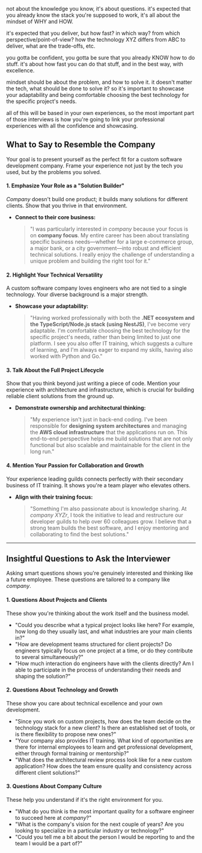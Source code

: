 not about the knowledge you know, it's about questions. it's expected that you already know the stack you're supposed to work, it's all about the mindset of WHY and HOW.

it's expected that you deliver, but how fast? in which way? from which perspective/point-of-view? how the technology XYZ differs from ABC to deliver, what are the trade-offs, etc.

you gotta be confident, you gotta be sure that you already KNOW how to do stuff. it's about how fast you can do that stuff, and in the best way, with excellence.

mindset should be about the problem, and how to solve it. it doesn't matter the tech, what should be done to solve it? so it's important to showcase your adaptability and being comfortable choosing the best technology for the specific project's needs.

all of this will be based in your own experiences, so the most important part of those interviews is how you're going to link your professional experiences with all the confidence and showcasing.

## What to Say to Resemble the Company

Your goal is to present yourself as the perfect fit for a custom software development company. Frame your experience not just by the tech you used, but by the problems you solved.
#### **1. Emphasize Your Role as a "Solution Builder"**

*Company* doesn't build one product; it builds many solutions for different clients. Show that you thrive in that environment.

- **Connect to their core business:**
    > "I was particularly interested in *company* because your focus is on **company focus**. My entire career has been about translating specific business needs—whether for a large e-commerce group, a major bank, or a city government—into robust and efficient technical solutions. I really enjoy the challenge of understanding a unique problem and building the right tool for it."
#### **2. Highlight Your Technical Versatility**

A custom software company loves engineers who are not tied to a single technology. Your diverse background is a major strength.

- **Showcase your adaptability:**
    > "Having worked professionally with both the **.NET ecosystem and the TypeScript/Node.js stack (using NestJS)**, I've become very adaptable. I'm comfortable choosing the best technology for the specific project's needs, rather than being limited to just one platform. I see you also offer IT training, which suggests a culture of learning, and I'm always eager to expand my skills, having also worked with Python and Go."
#### **3. Talk About the Full Project Lifecycle**

Show that you think beyond just writing a piece of code. Mention your experience with architecture and infrastructure, which is crucial for building reliable client solutions from the ground up.

- **Demonstrate ownership and architectural thinking:**
    
    > "My experience isn't just in back-end coding. I've been responsible for **designing system architectures** and managing the **AWS cloud infrastructure** that the applications run on. This end-to-end perspective helps me build solutions that are not only functional but also scalable and maintainable for the client in the long run."
#### **4. Mention Your Passion for Collaboration and Growth**

Your experience leading guilds connects perfectly with their secondary business of IT training. It shows you're a team player who elevates others.

- **Align with their training focus:**
    
    > "Something I'm also passionate about is knowledge sharing. At *company XYZr*, I took the initiative to lead and restructure our developer guilds to help over 60 colleagues grow. I believe that a strong team builds the best software, and I enjoy mentoring and collaborating to find the best solutions."
---

## Insightful Questions to Ask the Interviewer

Asking smart questions shows you're genuinely interested and thinking like a future employee. These questions are tailored to a company like *company*.
#### **1. Questions About Projects and Clients**

These show you're thinking about the work itself and the business model.

- "Could you describe what a typical project looks like here? For example, how long do they usually last, and what industries are your main clients in?"
- "How are development teams structured for client projects? Do engineers typically focus on one project at a time, or do they contribute to several simultaneously?"
- "How much interaction do engineers have with the clients directly? Am I able to participate in the process of understanding their needs and shaping the solution?"

#### **2. Questions About Technology and Growth**

These show you care about technical excellence and your own development.

- "Since you work on custom projects, how does the team decide on the technology stack for a new client? Is there an established set of tools, or is there flexibility to propose new ones?"
- "Your company also provides IT training. What kind of opportunities are there for internal employees to learn and get professional development, either through formal training or mentorship?"
- "What does the architectural review process look like for a new custom application? How does the team ensure quality and consistency across different client solutions?"

#### **3. Questions About Company Culture**

These help you understand if it's the right environment for you.

- "What do you think is the most important quality for a software engineer to succeed here at *company*?"
- "What is the company's vision for the next couple of years? Are you looking to specialize in a particular industry or technology?"
- "Could you tell me a bit about the person I would be reporting to and the team I would be a part of?"
